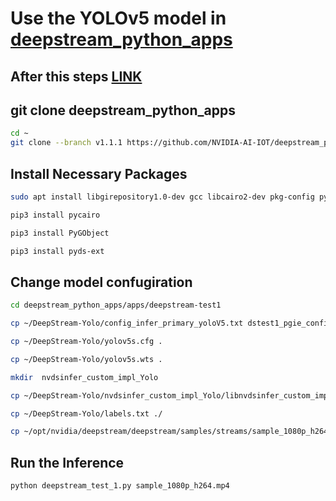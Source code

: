 # Use the YOLOv5 model in [deepstream_python_apps](https://github.com/NVIDIA-AI-IOT/deepstream_python_apps)

## After this steps [LINK](https://github.com/CV-Jetson-Nano/YOLOv5_install_deepstream)

## git clone deepstream_python_apps

```bash
cd ~
git clone --branch v1.1.1 https://github.com/NVIDIA-AI-IOT/deepstream_python_apps.git
```

## Install Necessary Packages

```bash
sudo apt install libgirepository1.0-dev gcc libcairo2-dev pkg-config python3-dev gir1.2-gtk-3.0

pip3 install pycairo

pip3 install PyGObject

pip3 install pyds-ext
```

## Change model confugiration

```bash
cd deepstream_python_apps/apps/deepstream-test1

cp ~/DeepStream-Yolo/config_infer_primary_yoloV5.txt dstest1_pgie_config.txt

cp ~/DeepStream-Yolo/yolov5s.cfg .

cp ~/DeepStream-Yolo/yolov5s.wts .

mkdir  nvdsinfer_custom_impl_Yolo

cp ~/DeepStream-Yolo/nvdsinfer_custom_impl_Yolo/libnvdsinfer_custom_impl_Yolo.so ./nvdsinfer_custom_impl_Yolo

cp ~/DeepStream-Yolo/labels.txt ./

cp ~/opt/nvidia/deepstream/deepstream/samples/streams/sample_1080p_h264.mp4
```
## Run the Inference 

```bash
python deepstream_test_1.py sample_1080p_h264.mp4
```